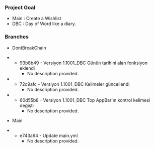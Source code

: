 ### Project Goal

- Main : Create a Wishlist
- DBC : Day of Word like a diary. 

### Branches

- DontBreakChain
-   - 93b8b49 - Versiyon 1.1001_DBC Günün tarihini alan fonksiyon eklendi
        - No description provided.
-   - 72c9afc - Versiyon 1.1001_DBC Kelimeler güncellendi
        - No description provided.
-   - 60d55b8 - Versiyon 1.1001_DBC Top AppBar'ın kontrol kelimesi değişti
        - No description provided.

- Main
-   - e743a64 - Update main.yml
        - No description provided.
